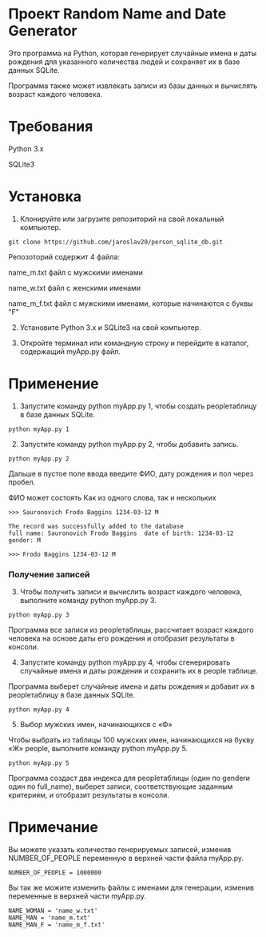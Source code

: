 # Проект Random Name and Date Generator

Это программа на Python, которая генерирует случайные имена и даты рождения для указанного количества людей
и сохраняет их в базе данных SQLite.

Программа также может извлекать записи из базы данных
и вычислять возраст каждого человека.

# Требования
Python 3.х

SQLite3


# Установка
1. Клонируйте или загрузите репозиторий на свой локальный компьютер.
```
git clone https://github.com/jaroslav20/person_sqlite_db.git
```
Репозоторий содержит 4 файла:

name_m.txt  файл с мужскими именами

name_w.txt файл с женскими именами

name_m_f.txt файл с мужскими именами, которые начинаются с буквы "F"


2. Установите Python 3.x и SQLite3 на свой компьютер.

3. Откройте терминал или командную строку и перейдите в каталог, содержащий myApp.py файл.



# Применение

1. Запустите команду python myApp.py 1, чтобы создать peopleтаблицу в базе данных SQLite.
```
python myApp.py 1
```

2. Запустите команду python myApp.py 2, чтобы добавить запись.
````
python myApp.py 2
````
Дальше в пустое поле ввода введите ФИО, дату рождения и пол через пробел.

ФИО может состоять Как из одного слова, так и нескольких
```
>>> Sauronovich Frodo Baggins 1234-03-12 M
```

```
The record was successfully added to the database
full name: Sauronovich Frodo Baggins  date of birth: 1234-03-12 gender: M

```

```
>>> Frodo Baggins 1234-03-12 M
```

### Получение записей
3. Чтобы получить записи и вычислить возраст каждого человека, выполните команду python myApp.py 3. 
```
python myApp.py 3
```
Программа все записи из peopleтаблицы, рассчитает возраст каждого человека на основе даты его рождения и отобразит результаты в консоли.

4. Запустите команду python myApp.py 4, чтобы сгенерировать случайные имена и даты рождения и сохранить их в people таблице.

Программа выберет случайные имена и даты рождения и добавит их в peopleтаблицу в базе данных SQLite.
```
python myApp.py 4
```
5. Выбор мужских имен, начинающихся с «Ф»

Чтобы выбрать из таблицы 100 мужских имен, начинающихся на букву «Ж» people, выполните команду python myApp.py 5.

```
python myApp.py 5
```

Программа создаст два индекса для peopleтаблицы (один по genderи один по full_name), выберет записи, соответствующие заданным критериям, и отобразит результаты в консоли.


# Примечание

Вы можете указать количество генерируемых записей, изменив NUMBER_OF_PEOPLE
переменную в верхней части файла myApp.py.
```
NUMBER_OF_PEOPLE = 1000000 
```

Вы так же можите изменить файлы с именами для генерации, изменив переменные в верхней части myApp.py.
```
NAME_WOMAN = 'name_w.txt'  
NAME_MAN = 'name_m.txt'    
NAME_MAN_F = 'name_m_f.txt'
```